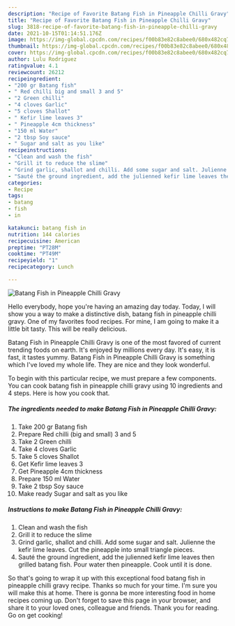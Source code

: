 ```yaml
---
description: "Recipe of Favorite Batang Fish in Pineapple Chilli Gravy"
title: "Recipe of Favorite Batang Fish in Pineapple Chilli Gravy"
slug: 3818-recipe-of-favorite-batang-fish-in-pineapple-chilli-gravy
date: 2021-10-15T01:14:51.176Z
image: https://img-global.cpcdn.com/recipes/f00b83e82c8abee0/680x482cq70/batang-fish-in-pineapple-chilli-gravy-recipe-main-photo.jpg
thumbnail: https://img-global.cpcdn.com/recipes/f00b83e82c8abee0/680x482cq70/batang-fish-in-pineapple-chilli-gravy-recipe-main-photo.jpg
cover: https://img-global.cpcdn.com/recipes/f00b83e82c8abee0/680x482cq70/batang-fish-in-pineapple-chilli-gravy-recipe-main-photo.jpg
author: Lulu Rodriguez
ratingvalue: 4.1
reviewcount: 26212
recipeingredient:
- "200 gr Batang fish"
- " Red chilli big and small 3 and 5"
- "2 Green chilli"
- "4 cloves Garlic"
- "5 cloves Shallot"
- " Kefir lime leaves 3"
- " Pineapple 4cm thickness"
- "150 ml Water"
- "2 tbsp Soy sauce"
- " Sugar and salt as you like"
recipeinstructions:
- "Clean and wash the fish"
- "Grill it to reduce the slime"
- "Grind garlic, shallot and chilli. Add some sugar and salt. Julienne the kefir lime leaves. Cut the pineapple into small triangle pieces."
- "Sauté the ground ingredient, add the julienned kefir lime leaves then grilled batang fish. Pour water then pineapple. Cook until it is done."
categories:
- Recipe
tags:
- batang
- fish
- in

katakunci: batang fish in 
nutrition: 144 calories
recipecuisine: American
preptime: "PT28M"
cooktime: "PT49M"
recipeyield: "1"
recipecategory: Lunch

---
```



![Batang Fish in Pineapple Chilli Gravy](https://img-global.cpcdn.com/recipes/f00b83e82c8abee0/680x482cq70/batang-fish-in-pineapple-chilli-gravy-recipe-main-photo.jpg)

Hello everybody, hope you're having an amazing day today. Today, I will show you a way to make a distinctive dish, batang fish in pineapple chilli gravy. One of my favorites food recipes. For mine, I am going to make it a little bit tasty. This will be really delicious.

Batang Fish in Pineapple Chilli Gravy is one of the most favored of current trending foods on earth. It's enjoyed by millions every day. It's easy, it is fast, it tastes yummy. Batang Fish in Pineapple Chilli Gravy is something which I've loved my whole life. They are nice and they look wonderful.




To begin with this particular recipe, we must prepare a few components. You can cook batang fish in pineapple chilli gravy using 10 ingredients and 4 steps. Here is how you cook that.

<!--inarticleads1-->

##### The ingredients needed to make Batang Fish in Pineapple Chilli Gravy:

1. Take 200 gr Batang fish
1. Prepare  Red chilli (big and small) 3 and 5
1. Take 2 Green chilli
1. Take 4 cloves Garlic
1. Take 5 cloves Shallot
1. Get  Kefir lime leaves 3
1. Get  Pineapple 4cm thickness
1. Prepare 150 ml Water
1. Take 2 tbsp Soy sauce
1. Make ready  Sugar and salt as you like




<!--inarticleads2-->

##### Instructions to make Batang Fish in Pineapple Chilli Gravy:

1. Clean and wash the fish
1. Grill it to reduce the slime
1. Grind garlic, shallot and chilli. Add some sugar and salt. Julienne the kefir lime leaves. Cut the pineapple into small triangle pieces.
1. Sauté the ground ingredient, add the julienned kefir lime leaves then grilled batang fish. Pour water then pineapple. Cook until it is done.




So that's going to wrap it up with this exceptional food batang fish in pineapple chilli gravy recipe. Thanks so much for your time. I'm sure you will make this at home. There is gonna be more interesting food in home recipes coming up. Don't forget to save this page in your browser, and share it to your loved ones, colleague and friends. Thank you for reading. Go on get cooking!
